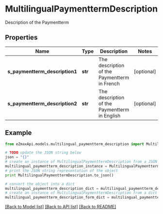 # MultilingualPaymenttermDescription

Description of the Paymentterm

## Properties
Name | Type | Description | Notes
------------ | ------------- | ------------- | -------------
**s_paymentterm_description1** | **str** | The description of the Paymentterm in French | [optional] 
**s_paymentterm_description2** | **str** | The description of the Paymentterm in English | [optional] 

## Example

```python
from eZmaxApi.models.multilingual_paymentterm_description import MultilingualPaymenttermDescription

# TODO update the JSON string below
json = "{}"
# create an instance of MultilingualPaymenttermDescription from a JSON string
multilingual_paymentterm_description_instance = MultilingualPaymenttermDescription.from_json(json)
# print the JSON string representation of the object
print MultilingualPaymenttermDescription.to_json()

# convert the object into a dict
multilingual_paymentterm_description_dict = multilingual_paymentterm_description_instance.to_dict()
# create an instance of MultilingualPaymenttermDescription from a dict
multilingual_paymentterm_description_form_dict = multilingual_paymentterm_description.from_dict(multilingual_paymentterm_description_dict)
```
[[Back to Model list]](../README.md#documentation-for-models) [[Back to API list]](../README.md#documentation-for-api-endpoints) [[Back to README]](../README.md)


